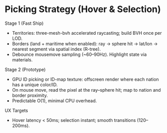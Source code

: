 # Picking Strategy (Hover & Selection)

Stage 1 (Fast Ship)
- Territories: three-mesh-bvh accelerated raycasting; build BVH once per LOD.
- Borders (land + maritime when enabled): ray → sphere hit → lat/lon → nearest segment via spatial index (R-tree).
- Debounce mousemove sampling (~60–90Hz). Highlight state via materials.

Stage 2 (Prototype)
- GPU ID picking or ID-map texture: offscreen render where each nation has a unique color/ID.
- On mouse move, read the pixel at the ray–sphere hit; map to nation and border proximity.
- Predictable O(1), minimal CPU overhead.

UX Targets
- Hover latency < 50ms; selection instant; smooth transitions (120–200ms).
